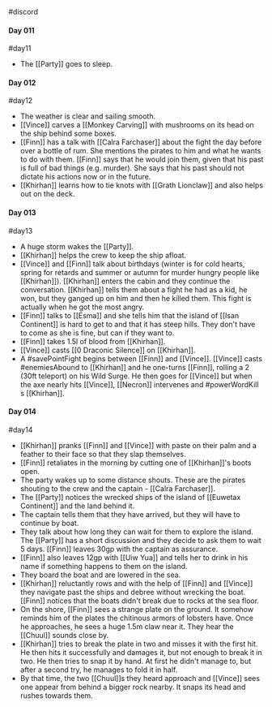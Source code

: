 #discord

#### Day 011
#day11
- The [[Party]] goes to sleep.

#### Day 012
#day12
- The weather is clear and sailing smooth.
- [[Vince]] carves a [[Monkey Carving]] with mushrooms on its head on the ship behind some boxes.
- [[Finn]] has a talk with [[Calra Farchaser]] about the fight the day before over a bottle of rum. She mentions the pirates to him and what he wants to do with them. [[Finn]] says that he would join them, given that his past is full of bad things (e.g. murder). She says that his past should not dictate his actions now or in the future.
- [[Khirhan]] learns how to tie knots with [[Grath Lionclaw]] and also helps out on the deck.

#### Day 013
#day13
- A huge storm wakes the [[Party]]. 
- [[Khirhan]] helps the crew to keep the ship afloat.
- [[Vince]] and [[Finn]] talk about birthdays (winter is for cold hearts, spring for retards and summer or autumn for murder hungry people like [[Khirhan]]). [[Khirhan]] enters the cabin and they continue the conversation. [[Khirhan]] tells them about a fight he had as a kid, he won, but they ganged up on him and then he killed them. This fight is actually when he got the most angry.
- [[Finn]] talks to [[Esma]] and she tells him that the island of [[Isan Continent]] is hard to get to and that it has steep hills. They don't have to come as she is fine, but can if they want to. 
- [[Finn]] takes 1.5l of blood from [[Khirhan]].
- [[Vince]] casts [[0 Draconic Silence]] on [[Khirhan]].
- A #savePointFight begins between [[Finn]] and [[Vince]]. [[Vince]] casts #enemiesAbound to [[Khirhan]] and he one-turns [[Finn]], rolling a 2 (30ft teleport) on his Wild Surge. He then goes for [[Vince]] but when the axe nearly hits [[Vince]], [[Necron]] intervenes and #powerWordKill s [[Khirhan]].

#### Day 014
#day14
- [[Khirhan]] pranks [[Finn]] and [[Vince]] with paste on their palm and a feather to their face so that they slap themselves.
- [[Finn]] retaliates in the morning by cutting one of [[Khirhan]]'s boots open.
- The party wakes up to some distance shouts. These are the pirates shouting to the crew and the captain - [[Calra Farchaser]].
- The [[Party]] notices the wrecked ships of the island of [[Euwetax Continent]] and the land behind it.
- The captain tells them that they have arrived, but they will have to continue by boat.
- They talk about how long they can wait for them to explore the island. The [[Party]] has a short discussion and they decide to ask them to wait 5 days. [[Finn]] leaves 30gp with the captain as assurance. 
- [[Finn]] also leaves 12gp with [[Uiw Yua]] and tells her to drink in his name if something happens to them on the island.
- They board the boat and are lowered in the sea.
- [[Khirhan]] reluctantly rows and with the help of [[Finn]] and [[Vince]] they navigate past the ships and debree without wrecking the boat. [[Finn]] notices that the boats didn't break due to rocks at the sea floor.
- On the shore, [[Finn]] sees a strange plate on the ground. It somehow reminds him of the plates the chitinous armors of lobsters have. Once he approaches, he sees a huge 1.5m claw near it. They hear the [[Chuul]] sounds close by.
- [[Khirhan]] tries to break the plate in two and misses it with the first hit. He then hits it successfully and damages it, but not enough to break it in two. He then tries to snap it by hand. At first he didn't manage to, but after a second try, he manages to fold it in half.
- By that time, the two [[Chuul]]s they heard approach and [[Vince]] sees one appear from behind a bigger rock nearby. It snaps its head and rushes towards them.